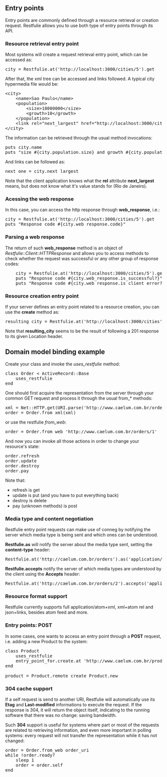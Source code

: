 ## Entry points
	
Entry points are commonly defined through a resource retrieval or creation request. Restfulie allows you to use both type of entry points through its API.

<h3><a name="get entry point">Resource retrieval entry point</a></h3>

Most systems will create a request retrieval entry point, which can be accessed as:

<pre>
city = Restfulie.at('http://localhost:3000/cities/5').get
</pre>

After that, the xml tree can be accessed and links followed. A typical city hypermedia file would be:

<pre>
&lt;city>
	&lt;name>Sao Paulo&lt;/name>
	&lt;population>
		&lt;size>18000000&lt;/size>
		&lt;growth>10&lt;/growth>
	&lt;/population>
	&lt;link rel="next_largest" href="http://localhost:3000/cities/18" />
&lt;/city>
</pre>

The information can be retrieved through the usual method invocations:

<pre>
puts city.name
puts "size #{city.population.size} and growth #{city.population.growth}"
</pre>

And links can be followed as:

<pre>
next_one = city.next_largest
</pre>

Note that the client application knows what the <b>rel</b> attribute <b>next_largest</b> means, but does not know what it's value stands for (Rio de Janeiro).

<h3><a name="response result">Acessing the web response</a></h3>

In this case, you can access the http response through <b>web_response</b>, i.e.:

<pre>
city = Restfulie.at('http://localhost:3000/cities/5').get
puts "Response code #{city.web_response.code}"
</pre>

<h3><a name="request result">Parsing a web response</a></h3>

 The return of such <b>web_response</b> method is an object of <i>Restfulie::Client::HTTPResponse</i> and allows you to access methods to check whether the request was successful or any other group of response codes:
<pre>
	city = Restfulie.at('http://localhost:3000/cities/5').get
	puts "Response code #{city.web_response.is_successful?}"
	puts "Response code #{city.web_response.is_client_error?}"
</pre>

<h3><a name="create entry point">Resource creation entry point</a></h3>

If your server defines an entry point related to a resource creation, you can use the <b>create</b>	method as:

<pre>
resulting_city = Restfulie.at('http://localhost:3000/cities').create(city)
</pre>

Note that <b>resulting_city</b> seems to be the result of following a 201 response to its given Location header.
	
## Domain model binding example
Create your class and invoke the *uses_restfulie* method:

<pre>
class Order < ActiveRecord::Base
	uses_restfulie
end
</pre>

One should first acquire the representation from the server through your common GET request and process it through the usual from_* methods:
<pre>
xml = Net::HTTP.get(URI.parse('http://www.caelum.com.br/orders/1'))
order = Order.from_xml(xml)
</pre>
or use the restfulie *from_web*:
<pre>
order = Order.from_web 'http://www.caelum.com.br/orders/1'
</pre>

And now you can invoke all those actions in order to change your resource's state:
<pre>
order.refresh
order.update
order.destroy
order.pay
</pre>

Note that:
<ul>
	<li> refresh is get</li>
	<li> update is put (and you have to put everything back)</li>
	<li> destroy is delete</li>
	<li> pay (unknown methods) is post</li>
</ul>

<h3>Media type and content negotiation</h3>

Restfulie entry point requests can make use of conneg by notifying the server which media type is being sent and which ones can be understood.

<b>Restfulie.as</b> will notify the server about the media type sent, setting the <b>content-type</b> header:

<pre>
Restfulie.at('http://caelum.com.br/orders').as('application/vnd_caelum_order+xml').create(order)
</pre>

<b>Restfulie.accepts</b> notify the server of which media types are understood by the client using the <b>Accepts</b> header:

<pre>
Restfulie.at('http://caelum.com.br/orders/2').accepts('application/vnd_caelum_order+xml').get
</pre>


<h3>Resource format support</h3>

<p>Restfulie currently supports full application/atom+xml, xml+atom rel and json+links, besides atom feed and more.</p>

<h3>Entry points: POST</h3>

In some cases, one wants to access an entry point through a <b>POST</b> request, i.e. adding a new Product to the system:

<pre>
class Product
	uses_restfulie
	entry_point_for.create.at 'http://www.caelum.com.br/product'
end

product = Product.remote_create Product.new
</pre>

<h3><a name="304 cache">304 cache support</a></h3>

If a self request is send to another URI, Restfulie will automatically use its <b>Etag</b> and <b>Last-modified</b> informations to execute the request. If the response is 304, it will return the object itself, indicating to the running software that there was no change: saving bandwidth.

Such <b>304</b> support is useful for systems where part or most of the requests are related to retrieving information, and even more important in polling systems: every request will not transfer the representation while it has not changed:

<pre>
order = Order.from_web order_uri
while !order.ready?
	sleep 1
	order = order.self
end
</pre>

